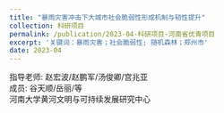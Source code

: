 ```yaml
---
title: "暴雨灾害冲击下大城市社会脆弱性形成机制与韧性提升"
collection: 科研项目
permalink: /publication/2023-04-科研项目-河南省优青项目
excerpt: '关键词：暴雨灾害；社会脆弱性; 随机森林；郑州市'
date: 2023-04
---
```


指导老师: 赵宏波/赵鹏军/汤俊卿/宫兆亚<br/>
成员: 谷天顺/岳丽/等<br/>
河南大学黄河文明与可持续发展研究中心
